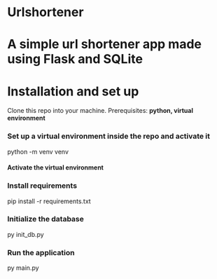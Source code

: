 # Urlshortener

# A simple url shortener app made using Flask and SQLite

# Installation and set up
 Clone this repo into your machine. 
 Prerequisites: **python, virtual environment**

 ### Set up a virtual environment inside the repo and activate it
 python -m venv venv
 #### Activate the virtual environment

 ### Install requirements
 pip install -r requirements.txt
 
 ### Initialize the database
 py init_db.py

 ### Run the application
 py main.py
